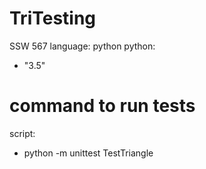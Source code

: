 # TriTesting
SSW 567
language: python
python:
 - "3.5"

# command to run tests
script:
 - python -m unittest TestTriangle
